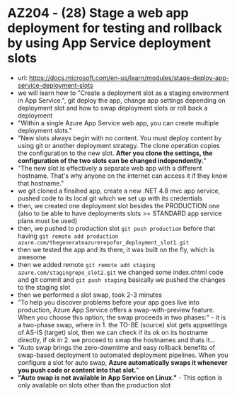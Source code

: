 # AZ204 - (28) Stage a web app deployment for testing and rollback by using App Service deployment slots

- url: <https://docs.microsoft.com/en-us/learn/modules/stage-deploy-app-service-deployment-slots>
- we will learn how to "Create a deployment slot as a staging environment in App Service.", git deploy the app, change app settings depending on deployment slot and how to swap deployment slots or roll back a deployment
- "Within a single Azure App Service web app, you can create multiple deployment slots."
- "New slots always begin with no content. You must deploy content by using git or another deployment strategy. The clone operation copies the configuration to the new slot. **After you clone the settings, the configuration of the two slots can be changed independently.**"
- "The new slot is effectively a separate web app with a different hostname. That's why anyone on the internet can access it if they know that hostname."
- we git cloned a finsihed app, create a new .NET 4.8 mvc app service, pushed code to its local git which we set up with its credentials
- then, we created one deployment slot besides the PRODUCTION one (also to be able to have deployments slots >= STANDARD app service plans must be used)
- then, we pushed to production slot `git push production` before that having `git remote add production azure.com/thegenerateazurerepofor_deployment_slot1.git`
- then we tested the app and its there, it was built on the fly, which is awesome
- then we added remote `git remote add staging azure.com/stagingrepo_slot2.git` we changed some index.chtml code and git commit and `git push staging` basically we pushed the changes to the staging slot
- then we performed a slot swap, took 2-3 minutes
- "To help you discover problems before your app goes live into production, Azure App Service offers a swap-with-preview feature. When you choose this option, the swap proceeds in two phases:" - it is a two-phase swap, where in 1. the TO-BE (source) slot gets appsettings of AS-IS (target) slot, then we can check if its ok on its hostname directly, if ok in 2. we proceed to swap the hostnames and thats it...
- "Auto swap brings the zero-downtime and easy rollback benefits of swap-based deployment to automated deployment pipelines. When you configure a slot for auto swap, **Azure automatically swaps it whenever you push code or content into that slot.**"
- **"Auto swap is not available in App Service on Linux."** - This option is only available on slots other than the production slot
